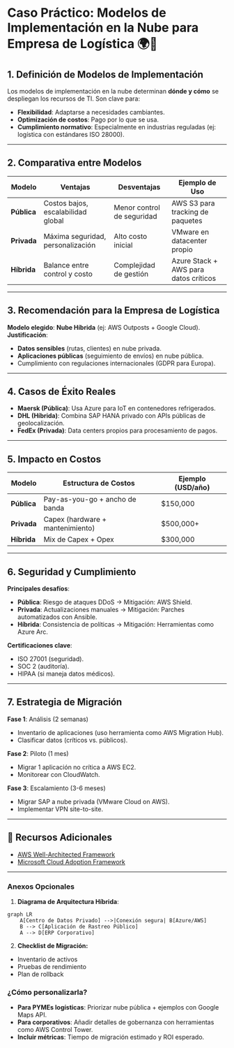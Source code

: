 # Caso Práctico: Modelos de Implementación en la Nube para Empresa de Logística 🌍🚚

## **1. Definición de Modelos de Implementación**  
Los modelos de implementación en la nube determinan **dónde y cómo** se despliegan los recursos de TI. Son clave para:  
- **Flexibilidad**: Adaptarse a necesidades cambiantes.  
- **Optimización de costos**: Pago por lo que se usa.  
- **Cumplimiento normativo**: Especialmente en industrias reguladas (ej: logística con estándares ISO 28000).  

---

## **2. Comparativa entre Modelos**  

| Modelo       | Ventajas                      | Desventajas                  | Ejemplo de Uso                |
|--------------|------------------------------|------------------------------|-------------------------------|
| **Pública**  | Costos bajos, escalabilidad global | Menor control de seguridad | AWS S3 para tracking de paquetes |
| **Privada**  | Máxima seguridad, personalización | Alto costo inicial         | VMware en datacenter propio    |
| **Híbrida**  | Balance entre control y costo | Complejidad de gestión      | Azure Stack + AWS para datos críticos |

---

## **3. Recomendación para la Empresa de Logística**  
**Modelo elegido**: **Nube Híbrida** (ej: AWS Outposts + Google Cloud).  
**Justificación**:  
- **Datos sensibles** (rutas, clientes) en nube privada.  
- **Aplicaciones públicas** (seguimiento de envíos) en nube pública.  
- Cumplimiento con regulaciones internacionales (GDPR para Europa).  

---

## **4. Casos de Éxito Reales**  
- **Maersk (Pública)**: Usa Azure para IoT en contenedores refrigerados.  
- **DHL (Híbrida)**: Combina SAP HANA privado con APIs públicas de geolocalización.  
- **FedEx (Privada)**: Data centers propios para procesamiento de pagos.  

---

## **5. Impacto en Costos**  
| Modelo       | Estructura de Costos          | Ejemplo (USD/año) |  
|--------------|-------------------------------|-------------------|  
| **Pública**  | Pay-as-you-go + ancho de banda | $150,000         |  
| **Privada**  | Capex (hardware + mantenimiento) | $500,000+       |  
| **Híbrida**  | Mix de Capex + Opex           | $300,000         |  

---

## **6. Seguridad y Cumplimiento**  
**Principales desafíos**:  
- **Pública**: Riesgo de ataques DDoS → Mitigación: AWS Shield.  
- **Privada**: Actualizaciones manuales → Mitigación: Parches automatizados con Ansible.  
- **Híbrida**: Consistencia de políticas → Mitigación: Herramientas como Azure Arc.  

**Certificaciones clave**:  
- ISO 27001 (seguridad).  
- SOC 2 (auditoría).  
- HIPAA (si maneja datos médicos).  

---

## **7. Estrategia de Migración**  
**Fase 1**: Análisis (2 semanas)  
- Inventario de aplicaciones (uso herramienta como AWS Migration Hub).  
- Clasificar datos (críticos vs. públicos).  

**Fase 2**: Piloto (1 mes)  
- Migrar 1 aplicación no crítica a AWS EC2.  
- Monitorear con CloudWatch.  

**Fase 3**: Escalamiento (3-6 meses)  
- Migrar SAP a nube privada (VMware Cloud on AWS).  
- Implementar VPN site-to-site.  

---

## **📌 Recursos Adicionales**  
- [AWS Well-Architected Framework](https://aws.amazon.com/architecture/well-architected/)  
- [Microsoft Cloud Adoption Framework](https://azure.microsoft.com/es-es/solutions/azure-essentials/cloud-adoption-framework)  

---

### **Anexos Opcionales**  
1. **Diagrama de Arquitectura Híbrida**:  
```mermaid
graph LR
    A[Centro de Datos Privado] -->|Conexión segura| B[Azure/AWS]
    B --> C[Aplicación de Rastreo Público]
    A --> D[ERP Corporativo]
```

2. **Checklist de Migración:**

- Inventario de activos
- Pruebas de rendimiento
- Plan de rollback


### ¿Cómo personalizarla?  
- **Para PYMEs logísticas**: Priorizar nube pública + ejemplos con Google Maps API.  
- **Para corporativos**: Añadir detalles de gobernanza con herramientas como AWS Control Tower.  
- **Incluir métricas**: Tiempo de migración estimado y ROI esperado.  
